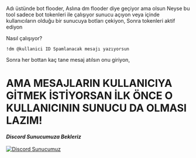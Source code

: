 Adı üstünde bot flooder, Aslına dm flooder diye geçiyor ama olsun Neyse bu tool sadece bot tokenleri ile çalışıyor sunucu açıyon veya içinde kullanıcıların olduğu bir sunucuya botları çekiyon,
Sonra tokenleri aktif ediyon 


Nasıl çalışıyor?

`!dm @kullanici ID Spamlanacak mesajı yazıyorsun`

Sonra her bottan kaç tane mesaj atılsın onu giriyon,

# AMA MESAJLARIN KULLANICIYA GİTMEK İSTİYORSAN İLK ÖNCE O KULLANICININ SUNUCU DA OLMASI LAZIM!



***Discord Sunucumuza Bekleriz***
<br> </br>
[![Discord Sunucumuz](https://api.weblutions.com/discord/invite/warexial/)](https://discord.gg/warexial)
